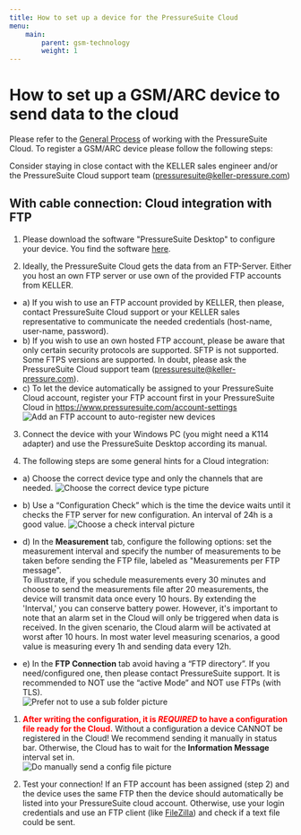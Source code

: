 ```yaml
---
title: How to set up a device for the PressureSuite Cloud
menu:
    main:
        parent: gsm-technology
        weight: 1
---
```


# How to set up a GSM/ARC device to send data to the cloud

Please refer to the [General Process](https://docs.pressuresuite.com/overview/process) of working with the PressureSuite Cloud.
To register a GSM/ARC device please follow the following steps:

Consider staying in close contact with the KELLER sales engineer and/or the PressureSuite Cloud support team (pressuresuite@keller-pressure.com) 

## With cable connection: Cloud integration with FTP

1. Please download the software "PressureSuite Desktop" to configure your device. You find the software [here](https://keller-pressure.com/en/products/software-accessories/pressuresuite/pressuresuite-desktop).
<!--- TODO: new Manual? -->
<!---, and its [manual](https://www.keller-druck2.ch/swupdate/GSMSetup/manual/man_gsm2_e_en.pdf). -->

2. Ideally, the PressureSuite Cloud gets the data from an FTP-Server. Either you host an own FTP server or use own of the provided FTP accounts from KELLER. 

  - a) If you wish to use an FTP account provided by KELLER, then please, contact PressureSuite Cloud support or your KELLER sales representative to communicate the needed credentials (host-name, user-name, password).
  - b) If you wish to use an own hosted FTP account, please be aware that only certain security protocols are supported. SFTP is not supported. Some FTPS versions are supported. In doubt, please ask the PressureSuite Cloud support team (pressuresuite@keller-pressure.com).
  - c) To let the device automatically be assigned to your PressureSuite Cloud account, register your FTP account first in your PressureSuite Cloud in https://www.pressuresuite.com/account-settings  
  ![Add an FTP account to auto-register new devices](../add-ftp-account.png "Add a FTP account to auto-register new devices")

3. Connect the device with your Windows PC (you might need a K114 adapter) and use the PressureSuite Desktop according its manual.

4. The following steps are some general hints for a Cloud integration:

  - a) Choose the correct device type and only the channels that are needed.
    ![Choose the correct device type picture](../CloudSetup_HardwareSettings.png "Choose the correct device type!")

  - b) Use a “Configuration Check” which is the time the device waits until it checks the FTP server for new configuration. An interval of 24h is a good value.
    ![Choose a check interval picture](../CloudSetup_ConfigurationCheck.png "Check the interval!")

  - d) In the **Measurement** tab, configure the following options: set the measurement interval and specify the number of measurements to be taken before sending the FTP file, labeled as "Measurements per FTP message".   
  To illustrate, if you schedule measurements every 30 minutes and choose to send the measurements file after 20 measurements, the device will transmit data once every 10 hours. By extending the 'Interval,' you can conserve battery power. However, it's important to note that an alarm set in the Cloud will only be triggered when data is received. In the given scenario, the Cloud alarm will be activated at worst after 10 hours. 
In most water level measuring scenarios, a good value is measuring every 1h and sending data every 12h.  

  - e) In the **FTP Connection** tab avoid having a “FTP directory”. If you need/configured one, then please contact PressureSuite support. It is recommended to NOT use the “active Mode” and NOT use FTPs (with TLS).  
    ![Prefer not to use a sub folder picture](../CloudSetup_FtpConnection.png "Prefer not to use a sub folder!") 

1. **<span style="color:red">After writing the configuration, it is *REQUIRED* to have a configuration file ready for the Cloud.</span>** Without a configuration a device CANNOT be registered in the Cloud! We recommend sending it manually in status bar. Otherwise, the Cloud has to wait for the **Information Message** interval set in.  
![Do manually send a config file picture](../CloudSetup_SendConfiguration.png "Do manually send a config file!") 


6. Test your connection! If an FTP account has been assigned (step 2) and the device uses the same FTP then the device should automatically be listed into your PressureSuite cloud account. Otherwise, use your login credentials and use an FTP client (like [FileZilla](https://filezilla-project.org/)) and check if a text file could be sent.  